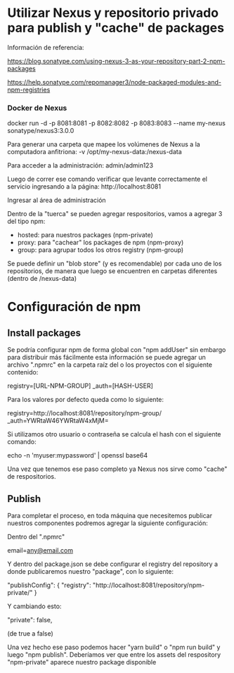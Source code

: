 # Utilizar Nexus y repositorio privado para publish y "cache" de packages

Información de referencia: 

https://blog.sonatype.com/using-nexus-3-as-your-repository-part-2-npm-packages

https://help.sonatype.com/repomanager3/node-packaged-modules-and-npm-registries

### Docker de Nexus

docker run -d -p 8081:8081 -p 8082:8082 -p 8083:8083 --name my-nexus sonatype/nexus3:3.0.0

Para generar una carpeta que mapee los volúmenes de Nexus a la computadora anfitriona: -v /opt/my-nexus-data:/nexus-data

Para acceder a la administración: admin/admin123

Luego de correr ese comando verificar que levante correctamente el servicio ingresando a la página: 
http://localhost:8081

Ingresar al área de administración

Dentro de la "tuerca" se pueden agregar respositorios, vamos a agregar 3 del tipo npm: 

- hosted: para nuestros packages (npm-private)
- proxy: para "cachear" los packages de npm (npm-proxy)
- group: para agrupar todos los otros registry (npm-group)

Se puede definir un "blob store" (y es recomendable) por cada uno de los repositorios, de manera que luego se encuentren en carpetas diferentes (dentro de /nexus-data)

# Configuración de npm

## Install packages 

Se podría configurar npm de forma global con "npm addUser" sin embargo para distribuir más fácilmente esta información se puede agregar un archivo ".npmrc" en la carpeta raíz del o los proyectos con el siguiente contenido:

registry=[URL-NPM-GROUP]
_auth=[HASH-USER]

Para los valores por defecto queda como lo siguiente:

registry=http://localhost:8081/repository/npm-group/
_auth=YWRtaW46YWRtaW4xMjM=

Si utilizamos otro usuario o contraseña se calcula el hash con el siguiente comando: 

echo -n 'myuser:mypassword' | openssl base64


Una vez que tenemos ese paso completo ya Nexus nos sirve como "cache" de respositorios. 

## Publish

Para completar el proceso, en toda máquina que necesitemos publicar nuestros componentes podremos agregar la siguiente configuración:

Dentro del ".npmrc"

email=any@email.com


Y dentro del package.json se debe configurar el registry del repository a donde publicaremos nuestro "package", con lo siguiente:

  "publishConfig": {
    "registry": "http://localhost:8081/repository/npm-private/"
  } 

Y cambiando esto: 

  "private": false,

  (de true a false)

Una vez hecho ese paso podemos hacer "yarn build" o "npm run build" y luego "npm publish". Deberíamos ver que entre los assets del respository "npm-private" aparece nuestro package disponible
